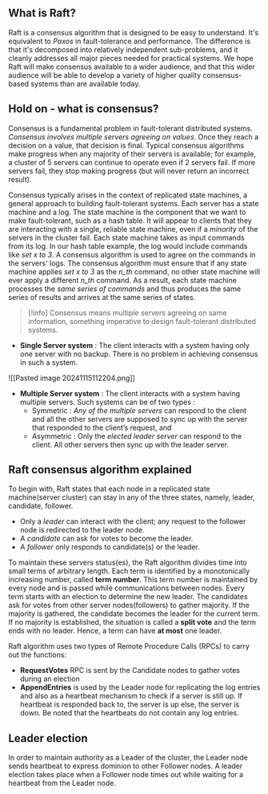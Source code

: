 ## What is Raft?

Raft is a consensus algorithm that is designed to be easy to understand. It's equivalent to _Paxos_ in fault-tolerance and performance. The difference is that it's decomposed into relatively independent sub-problems, and it cleanly addresses all major pieces needed for practical systems.
We hope Raft will make consensus available to a wider audience, and that this wider audience will be able to develop a variety of higher quality consensus-based systems than are available today.

## Hold on - what is consensus?

Consensus is a fundamental problem in fault-tolerant distributed systems. _Consensus involves multiple servers agreeing on values_. Once they reach a decision on a value, that decision is final. Typical consensus algorithms make progress when any majority of their servers is available; for example, a cluster of 5 servers can continue to operate even if 2 servers fail. If more servers fail, they stop making progress (but will never return an incorrect result).

Consensus typically arises in the context of replicated state machines, a general approach to building fault-tolerant systems. Each server has a state machine and a log. The state machine is the component that we want to make fault-tolerant, such as a hash table. It will appear to clients that they are interacting with a single, reliable state machine, even if a _minority_ of the servers in the cluster fail. Each state machine takes as input commands from its log. In our hash table example, the log would include commands like _set x to 3_. A consensus algorithm is used to agree on the commands in the servers' logs. The consensus algorithm must ensure that if any state machine applies _set x to 3_ as the _n_th_ command, no other state machine will ever apply a different _n_th_ command. As a result, each state machine processes the _same series of commands_ and thus produces the same series of results and arrives at the same series of states.

> [!info]
> Consensus means multiple servers agreeing on same information, something imperative to design fault-tolerant distributed systems.

- **Single Server system** : The client interacts with a system having only one server with no backup. There is no problem in achieving consensus in such a system.

![[Pasted image 20241115112204.png]]

- **Multiple Server system** : The client interacts with a system having multiple servers. Such systems can be of two types :
  - Symmetric : _Any of the multiple servers_ can respond to the client and all the other servers are supposed to sync up with the server that responded to the client’s request, and
  - Asymmetric : Only the _elected leader server_ can respond to the client. All other servers then sync up with the leader server.

## Raft consensus algorithm explained

To begin with, Raft states that each node in a replicated state machine(server cluster) can stay in any of the three states, namely, leader, candidate, follower.

- Only a _leader_ can interact with the client; any request to the follower node is redirected to the leader node.
- A _candidate_ can ask for votes to become the leader.
- A _follower_ only responds to candidate(s) or the leader.

To maintain these servers status(es), the Raft algorithm divides time into small terms of arbitrary length. Each term is identified by a monotonically increasing number, called **term number**.
This term number is maintained by every node and is passed while communications between nodes.
Every term starts with an election to determine the new leader. The candidates ask for votes from other server nodes(followers) to gather majority. If the majority is gathered, the candidate becomes the leader for the current term.
If no majority is established, the situation is called a **split vote** and the term ends with no leader. Hence, a term can have **at most** one leader.

Raft algorithm uses two types of Remote Procedure Calls (RPCs) to carry out the functions:

- **RequestVotes** RPC is sent by the Candidate nodes to gather votes during an election
- **AppendEntries** is used by the Leader node for replicating the log entries and also as a heartbeat mechanism to check if a server is still up. If heartbeat is responded back to, the server is up else, the server is down. Be noted that the heartbeats do not contain any log entries.
## Leader election

In order to maintain authority as a Leader of the cluster, the Leader node sends heartbeat to express dominion to other Follower nodes. A leader election takes place when a Follower node times out while waiting for a heartbeat from the Leader node.